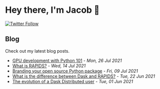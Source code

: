 # Hey there, I'm Jacob 👋
[![Twitter Follow](https://img.shields.io/twitter/follow/_jacobtomlinson?style=social)](https://twitter.com/_jacobtomlinson)

## Blog

Check out my latest blog posts.

- [GPU development with Python 101](https://jacobtomlinson.dev/talks/2021-07-26-europython-gpu-development-in-python-101/) - *Mon, 26 Jul 2021*
- [What is RAPIDS?](https://jacobtomlinson.dev/talks/2021-07-14-cybercolombia-hpc-summer-school-what-is-rapids/) - *Wed, 14 Jul 2021*
- [Branding your open source Python package](https://jacobtomlinson.dev/posts/2021/branding-your-open-source-python-package/) - *Fri, 09 Jul 2021*
- [What is the difference between Dask and RAPIDS?](https://jacobtomlinson.dev/posts/2021/what-is-the-difference-between-dask-and-rapids/) - *Tue, 22 Jun 2021*
- [The evolution of a Dask Distributed user](https://jacobtomlinson.dev/posts/2021/the-evolution-of-a-dask-distributed-user/) - *Tue, 01 Jun 2021*

